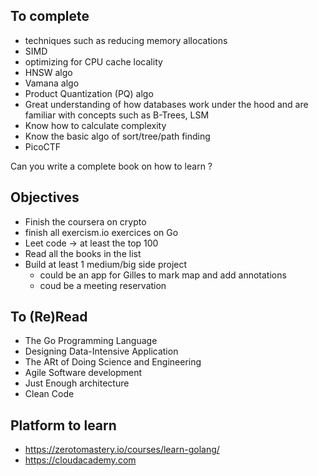 ## To complete

* techniques such as reducing memory allocations
* SIMD
* optimizing for CPU cache locality
* HNSW algo
* Vamana algo
* Product Quantization (PQ) algo
* Great understanding of how databases work under the hood and are familiar with concepts such as B-Trees, LSM 
* Know how to calculate complexity
* Know the basic algo of sort/tree/path finding
* PicoCTF

Can you write a complete book on how to learn ?

## Objectives

* Finish the coursera on crypto
* finish all exercism.io exercices on Go
* Leet code -> at least the top 100
* Read all the books in the list
* Build at least 1 medium/big side project
  * could be an app for Gilles to mark map and add annotations
  * coud be a meeting reservation

## To (Re)Read

* The Go Programming Language
* Designing Data-Intensive Application
* The ARt of Doing Science and Engineering
* Agile Software development
* Just Enough architecture
* Clean Code

## Platform to learn
 
* https://zerotomastery.io/courses/learn-golang/
* https://cloudacademy.com